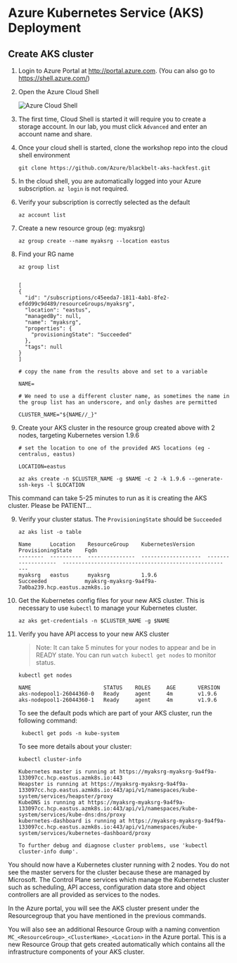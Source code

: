 # Azure Kubernetes Service (AKS) Deployment

## Create AKS cluster

1. Login to Azure Portal at http://portal.azure.com. (You can also go to https://shell.azure.com/)
2. Open the Azure Cloud Shell

    ![Azure Cloud Shell](img/cloudshell.png "Azure Cloud Shell")

3. The first time, Cloud Shell is started it will require you to create a storage account. In our lab, you must click `Advanced` and enter an account name and share.

4. Once your cloud shell is started, clone the workshop repo into the cloud shell environment
    ```
    git clone https://github.com/Azure/blackbelt-aks-hackfest.git
    ```

5. In the cloud shell, you are automatically logged into your Azure subscription. ```az login``` is not required.
    
6. Verify your subscription is correctly selected as the default
    ```
    az account list
    ```

7. Create a new resource group (eg: myaksrg)
    ```
    az group create --name myaksrg --location eastus
    ```

7. Find your RG name

    ```
    az group list 
    ```
    
    ```

    [
    {
      "id": "/subscriptions/c45eeda7-1811-4ab1-8fe2-efdd99c9d489/resourceGroups/myaksrg",
      "location": "eastus",
      "managedBy": null,
      "name": "myaksrg",
      "properties": {
        "provisioningState": "Succeeded"
      },
      "tags": null
    }
    ]

    # copy the name from the results above and set to a variable 
    
    NAME=

    # We need to use a different cluster name, as sometimes the name in the group list has an underscore, and only dashes are permitted
    
    CLUSTER_NAME="${NAME//_}"
    
    ```

8. Create your AKS cluster in the resource group created above with 2 nodes, targeting Kubernetes version 1.9.6
    ```
    # set the location to one of the provided AKS locations (eg - centralus, eastus)
    
    LOCATION=eastus

    az aks create -n $CLUSTER_NAME -g $NAME -c 2 -k 1.9.6 --generate-ssh-keys -l $LOCATION
    ```
 This command can take 5-25 minutes to run as it is creating the AKS cluster. Please be PATIENT...

9. Verify your cluster status. The `ProvisioningState` should be `Succeeded`
    ```
    az aks list -o table

    Name      Location    ResourceGroup    KubernetesVersion    ProvisioningState    Fqdn
    --------  ----------  ---------------  -------------------  -------------------  ---------------------------------------------------    ---
    myaksrg   eastus      myaksrg          1.9.6                Succeeded            myaksrg-myaksrg-9a4f9a-7a0ba239.hcp.eastus.azmk8s.io

    ```


10. Get the Kubernetes config files for your new AKS cluster. This is necessary to use `kubectl` to manage your Kubernetes cluster.
    ```
    az aks get-credentials -n $CLUSTER_NAME -g $NAME
    ```

11. Verify you have API access to your new AKS cluster

    > Note: It can take 5 minutes for your nodes to appear and be in READY state. You can run `watch kubectl get nodes` to monitor status. 
    
    ```
    kubectl get nodes
    
    NAME                       STATUS    ROLES     AGE       VERSION
    aks-nodepool1-26044360-0   Ready     agent     4m        v1.9.6
    aks-nodepool1-26044360-1   Ready     agent     4m        v1.9.6

    ```
    
    To see the default pods which are part of your AKS cluster, run the following command:
    ```
     kubectl get pods -n kube-system
    ```
    
    To see more details about your cluster: 
    
    ```
    kubectl cluster-info
    
    Kubernetes master is running at https://myaksrg-myaksrg-9a4f9a-133097cc.hcp.eastus.azmk8s.io:443
    Heapster is running at https://myaksrg-myaksrg-9a4f9a-133097cc.hcp.eastus.azmk8s.io:443/api/v1/namespaces/kube-system/services/heapster/proxy
    KubeDNS is running at https://myaksrg-myaksrg-9a4f9a-133097cc.hcp.eastus.azmk8s.io:443/api/v1/namespaces/kube-system/services/kube-dns:dns/proxy
    kubernetes-dashboard is running at https://myaksrg-myaksrg-9a4f9a-133097cc.hcp.eastus.azmk8s.io:443/api/v1/namespaces/kube-system/services/kubernetes-dashboard/proxy

    To further debug and diagnose cluster problems, use 'kubectl cluster-info dump'.
    ```

You should now have a Kubernetes cluster running with 2 nodes. You do not see the master servers for the cluster because these are managed by Microsoft. The Control Plane services which manage the Kubernetes cluster such as scheduling, API access, configuration data store and object controllers are all provided as services to the nodes. 

In the Azure portal, you will see the AKS cluster present under the Resourcegroup that you have mentioned in the previous commands. 

You will also see an additional Resource Group with a naming convention `MC_<ResourceGroup>_<ClusterName>_<Location>` in the Azure portal. This is a new Resource Group that gets created automatically which contains all the infrastructure components of your AKS cluster. 
